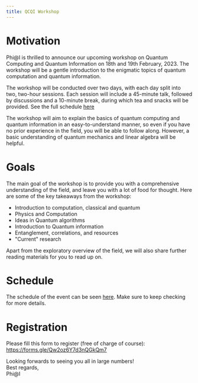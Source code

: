 ```yaml
---
title: QCQI Workshop
---
```


# Motivation

Phi@I is thrilled to announce our upcoming workshop on Quantum Computing and Quantum Information on 18th and 19th February, 2023. The workshop will be a gentle introduction to the enigmatic topics of quantum computation and quantum information.

The workshop will be conducted over two days, with each day split into two, two-hour sessions. Each session will include a 45-minute talk, followed by discussions and a 10-minute break, during which tea and snacks will be provided. See the full schedule [here](./schedule)

The workshop will aim to explain the basics of quantum computing and quantum information in an easy-to-understand manner, so even if you have no prior experience in the field, you will be able to follow along. However, a basic understanding of quantum mechanics and linear algebra will be helpful.

# Goals

The main goal of the workshop is to provide you with a comprehensive understanding of the field, and leave you with a lot of food for thought. Here are some of the key takeaways from the workshop:

- Introduction to computation, classical and quantum
- Physics and Computation
- Ideas in Quantum algorithms
- Introduction to Quantum information
- Entanglement, correlations, and resources
- "Current" research

Apart from the exploratory overview of the field, we will also share further reading materials for you to read up on.

# Schedule

The schedule of the event can be seen [here](./schedule). Make sure to keep checking for more details.

# Registration

Please fill this form to register (free of charge of course): <https://forms.gle/Qw2oz6Y7d3nQGkQm7>

Looking forwards to seeing you all in large numbers!\
Best regards,\
Phi@I
